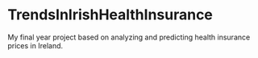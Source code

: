 # TrendsInIrishHealthInsurance
My final year project based on analyzing and predicting health insurance prices in Ireland. 
